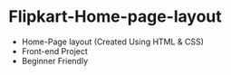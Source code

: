 # Flipkart-Home-page-layout
- Home-Page layout (Created Using HTML &amp; CSS)
- Front-end Project
- Beginner Friendly
